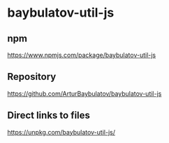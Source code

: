 # baybulatov-util-js

## npm

https://www.npmjs.com/package/baybulatov-util-js

## Repository

https://github.com/ArturBaybulatov/baybulatov-util-js

## Direct links to files

https://unpkg.com/baybulatov-util-js/
